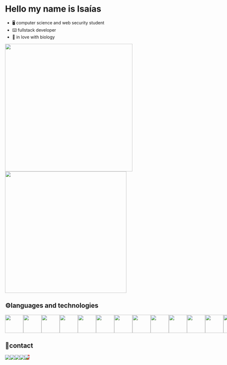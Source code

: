 # Hello my name is Isaías

- 🖥️ computer science and web security student
- ⌨️ fullstack developer
- 🌱 in love with biology

<div>
 
  <img width="420px" src="https://github-readme-stats.vercel.app/api?username=isaias-silva&show_icons=true&title_color=fff&icon_color=79ff97&text_color=9f9f9f&bg_color=151515&layout=compact">
      <img width="400px" src="https://github-readme-stats-beryl.vercel.app/api/top-langs/?username=isaias-silva&title_color=fff&icon_color=79ff97&text_color=9f9f9f&bg_color=151515&layout=compact&langs_count=11">

</div>
 <h2>⚙️languages and technologies</h2>
 <div style="display:flex">
 <img src="https://cdn.jsdelivr.net/gh/devicons/devicon/icons/html5/html5-original.svg" width="60px"/>
<img src="https://cdn.jsdelivr.net/gh/devicons/devicon/icons/css3/css3-original.svg" width="60px" />
<img src="https://cdn.jsdelivr.net/gh/devicons/devicon/icons/javascript/javascript-original.svg" width="60px" />
<img src="https://cdn.jsdelivr.net/gh/devicons/devicon/icons/typescript/typescript-original.svg" width="60px" />
   <img src="https://cdn.jsdelivr.net/gh/devicons/devicon/icons/java/java-original-wordmark.svg" width="60px">
<img src="https://cdn.jsdelivr.net/gh/devicons/devicon/icons/nodejs/nodejs-original.svg"  width="60px"/>
<img src="https://cdn.jsdelivr.net/gh/devicons/devicon/icons/express/express-original.svg" width="60px" />
<img src="https://cdn.jsdelivr.net/gh/devicons/devicon/icons/rust/rust-plain.svg" width="60px"/>
<img src="https://cdn.jsdelivr.net/gh/devicons/devicon/icons/heroku/heroku-plain.svg" width="60px"/>
   <img src="https://cdn.jsdelivr.net/gh/devicons/devicon/icons/python/python-original.svg"  width="60px"/>
<img src="https://cdn.jsdelivr.net/gh/devicons/devicon/icons/react/react-original.svg" width="60px"/>
<img src="https://cdn.jsdelivr.net/gh/devicons/devicon/icons/nextjs/nextjs-original-wordmark.svg" width="60px" />

<img src="https://user-images.githubusercontent.com/56727311/173250758-705be50e-549f-4e77-abbd-be0574d8d649.png" width="60px" />
   

</div>
  <h2>📲contact</h2>
<div style="display:flex">
  <a href="mailto:isaiasgarraeluta@gmail.com?" target="_blank"> <img src="https://img.shields.io/badge/Gmail-D14836?style=for-the-badge&logo=gmail&logoColor=white"/></a> 
  <a href="https://www.linkedin.com/in/isa%C3%ADas-santos-b8b2181a3/" target="_blank">
  <img src="https://img.shields.io/badge/LinkedIn-0077B5?style=for-the-badge&logo=linkedin&logoColor=white"/>
  </a>
  <a href="https://www.instagram.com/isaias.sanntoss/" target="_blank"><img src="https://img.shields.io/badge/Instagram-E4405F?style=for-the-badge&logo=instagram&logoColor=white"/></a>
   <a href="https://twitter.com/IsaasSa00147683" target="_blank"><img src="https://img.shields.io/badge/Twitter-1DA1F2?style=for-the-badge&logo=twitter&logoColor=white"/></a>
 <a href="https://zackblack.vercel.app/" style="background:red" target="_blank">
 <img src="https://img.shields.io/badge/website-000000?style=for-the-badge&logo=About.me&logoColor=white"/>
 </a>
</div>





